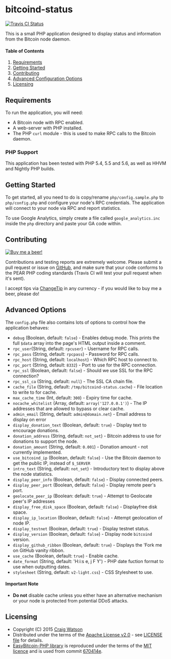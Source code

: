 # bitcoind-status

[![Travis CI Status](https://travis-ci.org/craigwatson/bitcoind-status.svg?branch=master)](https://travis-ci.org/craigwatson/bitcoind-status)

This is a small PHP application designed to display status and information from the Bitcoin node daemon.

#### Table of Contents

1. [Requirements](#requirements)
1. [Getting Started](#getting-started)
1. [Contributing](#contributing)
1. [Advanced Configuration Options](#advanced-configuration-options)
1. [Licensing](#licensing)

## Requirements

To run the application, you will need:

  * A Bitcoin node with RPC enabled.
  * A web-server with PHP installed.
  * The PHP `curl` module - this is used to make RPC calls to the Bitcoin daemon.

### PHP Support

This application has been tested with PHP 5.4, 5.5 and 5.6, as well as HHVM and Nightly PHP builds.

## Getting Started

To get started, all you need to do is copy/rename `php/config.sample.php` to `php/config.php` and configure your node's RPC credentials. The application will connect to your node via RPC and report statistics.

To use Google Analytics, simply create a file called `google_analytics.inc` inside the `php` directory and paste your GA code within.

## Contributing

[![Buy me a beer!](https://cdn.changetip.com/img/graphics/Beer_Graphic.png)](https://www.changetip.com/tipme/craigwatson1987)

Contributions and testing reports are extremely welcome. Please submit a pull request or issue on [GitHub](https://github.com/craigwatson/bitcoind-status), and make sure 
that your code conforms to the PEAR PHP coding standards (Travis CI will test your pull request when it's sent).

I accept tips via [ChangeTip](https://www.changetip.com/tipme/craigwatson1987) in any currency - if you would like to buy me a beer, please do!

## Advanced Options

The `config.php` file also contains lots of options to control how the application behaves:

  * `debug` (Boolean, default: `false`) - Enables debug mode. This prints the full `$data` array into the page's HTML output inside a comment.
  * `rpc_user`(String, default: `rpcuser`) - Username for RPC calls.
  * `rpc_pass` (String, default: `rpcpass`) - Password for RPC calls.
  * `rpc_host` (String, default: `localhost`) - Which RPC host to connect to.
  * `rpc_port` (String, default: `8332`) - Port to use for the RPC connection.
  * `rpc_ssl` (Boolean, default: `false`) - Should we use SSL for the RPC connection?
  * `rpc_ssl_ca` (String, default: `null`) - The SSL CA chain file.
  * `cache_file` (String, default: `/tmp/bitcoind-status.cache`) - File location to write to for cache.
  * `max_cache_time` (Int, default: `300`) - Expiry time for cache.
  * `nocache_whitelist` (Array, default: `array('127.0.0.1')`) - The IP addresses that are allowed to bypass or clear cache.
  * `admin_email` (String, default: `admin@domain.net`) - Email address to display on error
  * `display_donation_text` (Boolean, default: `true`) - Display text to encourage donations.
  * `donation_address` (String, default: `not_set`) - Bitcoin address to use for donations to support the node.
  * `donation_amount` (String, default: `0.001`) - Donation amount - not currently implemented.
  * `use_bitcoind_ip` (Boolean, default: `false`) - Use the Bitcoin daemon to get the public IP, instead of `$_SERVER`
  * `intro_text` (String, default: `not_set`) - Introductory text to display above the node statistics.
  * `display_peer_info` (Boolean, default: `false`) - Display connected peers.
  * `display_peer_port` (Boolean, default: `false`) - Display remote peer's port.
  * `geolocate_peer_ip` (Boolean: default: `true`) - Attempt to Geolocate peer's IP addresses
  * `display_free_disk_space` (Boolean, default: `false`) - Displayfree disk space.
  * `display_ip_location` (Boolean, default: `false`) - Attempt geolocation of node IP.
  * `display_testnet` (Boolean, default: `true`) - Display testnet status.
  * `display_version` (Boolean, default: `false`) - Display node `bitcoind` version.
  * `display_github_ribbon` (Boolean, default: `true`) - Displays the 'Fork me on GitHub vanity ribbon.
  * `use_cache` (Boolean, default: `true`) - Enable cache.
  * `date_format` (String, default: 'H:i:s e, j F Y') - PHP date fuction format to use when outputting dates.
  * `stylesheet` (String, default: `v2-light.css`) - CSS Stylesheet to use.

#### Important Note

  *  **Do not** disable cache unless you either have an alternative mechanism or your node is protected from potential DDoS attacks.

## Licensing

* Copyright (C) 2015 [Craig Watson](http://www.cwatson.org)
* Distributed under the terms of the [Apache License v2.0](http://www.apache.org/licenses/LICENSE-2.0) - see [LICENSE file](https://github.com/craigwatson/bitcoind-status/blob/master/LICENSE) for details.
* [EasyBitcoin-PHP library](https://github.com/aceat64/EasyBitcoin-PHP) is reproduced under the terms of the [MIT licence](http://opensource.org/licenses/MIT) and is used from commit [670414e](https://github.com/aceat64/EasyBitcoin-PHP/tree/670414e1b733e11bb7bdf4fcb17169853301716b).
